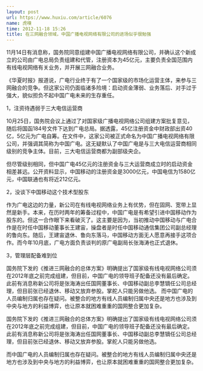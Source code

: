 ```yaml
---
layout: post
url: https://www.huxiu.com/article/6076
name: 虎嗅
time: 2012-11-18 15:26
title: 在三网融合领域，中国广播电视网络有限公司的进场似乎很勉强
---
```

11月14日有消息称，国务院同意组建中国广播电视网络有限公司，并确认这个新成立的公司由广电总局负责组建和代管，注册资本为45亿元，主要负责全国范围内有线电视网络有关业务，并开展三网融合业务。

《华夏时报》报道说，广电行业终于有了一个国家级的市场化运营主体，来参与三网融合的竞争。但这家公司仍面临诸多险境：启动资金薄弱、业务落后、对手过于强大，貌似担负不起中国广电未来的生存重任。

1，注资待遇弱于三大电信运营商

10月25日，国务院会议上通过了对国家级广播电视网络公司组建方案批复意见，随后将国函184号文件下达到广电总局。据透露，45亿注册资金中财政部出资40亿，5亿元为广电自筹。在文件中，这家公司被正式命名为中国广播电视网络有限公司，并强调其简称为中国广电。这无疑默认了中国广电是与三大电信运营商相同级别的竞争主体。目前，三大电信运营商都为副部级央企。

但尽管级别相同，但中国广电45亿元的注册资金与三大运营商成立时的启动资金相差甚远。公开资料显示，中国移动的注册资金是3000亿元，中国电信为1580亿元，中国联通也有将近212亿元。

2，没谈下中国移动这个技术型股东

作为广电这边的力量，新公司在有线电视网络业务上有优势，但在固网、宽带上显然是新手。本来，在历时两年的筹备过程中，中国广电是有希望引进中国移动作为股东的。但这一合作眼下来看破灭了。这主要是因为，当初推动中国移动与广电合作是在时任中国移动董事长王建宙，操盘者是时任中国移动通信集团公司副总经理的鲁向东。随后，王建宙退休、鲁向东落马，中国移动方面无人愿意再接手这项合作。而今年10月底，广电方面负责谈判的原广电副局长张海涛也正式退休。

3，管理层配备难到位

国务院下发的《推进三网融合的总体方案》明确提出了国家级有线电视网络公司须在2012年底之前完成组建，但目前，中国广电的领导班子配备还没有最后确定。此前有消息称新公司将是张海涛出任国网董事长、中国移动副总李慧镝任公司总经理，但目前张已经退休、移动又放弃参股。掌舵人只能另做他选。 而中国广电的人员编制归属也存在疑问。被整合的地方有线人员编制归属中央还是地方也涉及到中央与地方的利益博弈，也让原本就困难重重的国网整合更加复杂。

国务院下发的《推进三网融合的总体方案》明确提出了国家级有线电视网络公司须在2012年底之前完成组建，但目前，中国广电的领导班子配备还没有最后确定。此前有消息称新公司将是张海涛出任国网董事长、中国移动副总李慧镝任公司总经理，但目前张已经退休、移动又放弃参股。掌舵人只能另做他选。

而中国广电的人员编制归属也存在疑问。被整合的地方有线人员编制归属中央还是地方也涉及到中央与地方的利益博弈，也让原本就困难重重的国网整合更加复杂。

